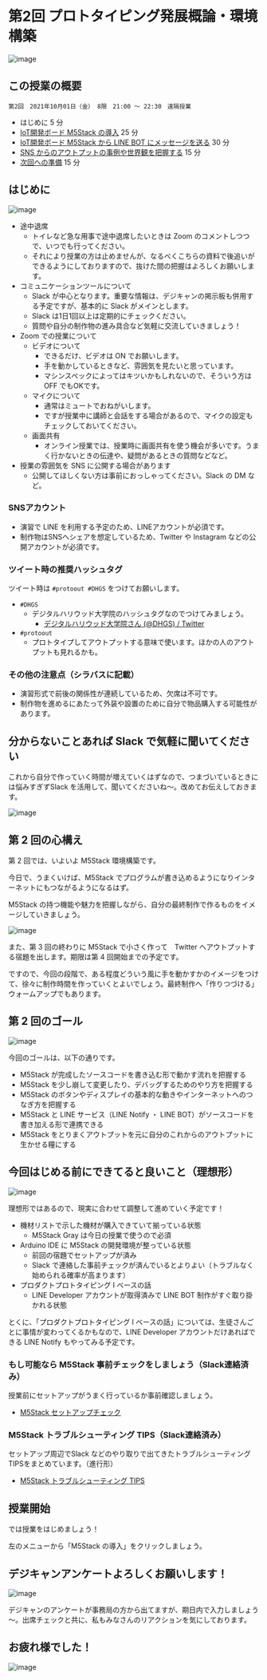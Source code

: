 # 第2回 プロトタイピング発展概論・環境構築

![image](https://i.gyazo.com/ee01b5f25d0bed14e38b6ad0f4828a7d.png)

## この授業の概要

```
第2回　2021年10月01日（金） 8限　21:00 ～ 22:30　遠隔授業
```

- はじめに 5 分
- [IoT開発ボード M5Stack の導入](01-m5stack-firststep.md) 25 分
- [IoT開発ボード M5Stack から LINE BOT にメッセージを送る](02-line.md) 30 分
- [SNS からのアウトプットの事例や世界観を把握する](03-sns-autoput.md) 15 分
- [次回への準備](99-next-preparation.md) 15 分

## はじめに

![image](https://i.gyazo.com/cb9b9c279ea25ef482912ec9db7ff276.png)

- 途中退席
  - トイレなど急な用事で途中退席したいときは Zoom のコメントしつつで、いつでも行ってください。
  - それにより授業の方は止めませんが、なるべくこちらの資料で後追いができるようにしておりますので、抜けた間の把握はよろしくお願いします。
- コミュニケーションツールについて
  - Slack が中心となります。重要な情報は、デジキャンの掲示板も併用する予定ですが、基本的に Slack がメインとします。
  - Slack は1日1回以上は定期的にチェックください。
  - 質問や自分の制作物の進み具合など気軽に交流していきましょう！
- Zoom での授業について
  - ビデオについて
    - できるだけ、ビデオは ON でお願いします。
    - 手を動かしているときなど、雰囲気を見たいと思っています。
    - マシンスペックによってはキツいかもしれないので、そういう方は OFF でもOKです。
  - マイクについて
    - 通常はミュートでおねがいします。
    - ですが授業中に講師と会話をする場合があるので、マイクの設定もチェックしておいてください。
  - 画面共有
    - オンライン授業では、授業時に画面共有を使う機会が多いです。うまく行かないときの伝達や、疑問があるときの質問などなど。
- 授業の雰囲気を SNS に公開する場合があります
  - 公開してほしくない方は事前におっしゃってください。Slack の DM など。

### SNSアカウント

- 演習で LINE を利用する予定のため、LINEアカウントが必須です。
- 制作物はSNSへシェアを想定しているため、Twitter や Instagram などの公開アカウントが必須です。

### ツイート時の推奨ハッシュタグ

ツイート時は `#protoout #DHGS` をつけてお願いします。

- `#DHGS`
  - デジタルハリウッド大学院のハッシュタグなのでつけてみましょう。
    - [デジタルハリウッド大学院さん \(@DHGS\) / Twitter](https://twitter.com/dhgs)
- `#protoout`
  - プロトタイプしてアウトプットする意味で使います。ほかの人のアウトプットも見れるかも。

### その他の注意点（シラバスに記載）

- 演習形式で前後の関係性が連続しているため、欠席は不可です。
- 制作物を進めるにあたって外装や設置のために自分で物品購入する可能性があります。

## 分からないことあれば Slack で気軽に聞いてください

これから自分で作っていく時間が増えていくはずなので、つまづいているときには悩みすぎずSlack を活用して、聞いてくださいね～。改めてお伝えしておきます。

![image](https://i.gyazo.com/82ad117f19690778bd79c3df6bdaccfd.png)

## 第 2 回の心構え

第 2 回では、いよいよ M5Stack 環境構築です。

今日で、うまくいけば、M5Stack でプログラムが書き込めるようになりインターネットにもつながるようになるはず。

M5Stack の持つ機能や魅力を把握しながら、自分の最終制作で作るものをイメージしていきましょう。

![image](https://i.gyazo.com/2cb6bb2065f94760eb847eb5a9c5de21.png)

また、第 3 回の終わりに  M5Stack で小さく作って　Twitter へアウトプットする宿題を出します。期限は第 4 回開始までの予定です。

ですので、今回の段階で、ある程度どういう風に手を動かすかのイメージをつけて、徐々に制作時間を作っていくとよいでしょう。最終制作へ「作りつづける」ウォームアップでもあります。

## 第 2 回のゴール

![image](https://i.gyazo.com/37ccdda7457e2a55fe177b4fc8973767.png)

今回のゴールは、以下の通りです。

- M5Stack が完成したソースコードを書き込む形で動かす流れを把握する
- M5Stack を少し崩して変更したり、デバッグするためのやり方を把握する
- M5Stack のボタンやディスプレイの基本的な動きやインターネットへのつなぎ方を把握する
- M5Stack と LINE サービス（LINE Notify ・ LINE BOT）がソースコードを書き加える形で連携できる
- M5Stack をとりまくアウトプットを元に自分のこれからのアウトプットに生かせる糧にする

## 今回はじめる前にできてると良いこと（理想形）

![image](https://i.gyazo.com/2426191c63343eb3f98402e2d3e238b1.png)

理想形ではあるので、現実に合わせて調整して進めていく予定です！

- 機材リストで示した機材が購入できていて揃っている状態
  - M5Stack Gray は今日の授業で使うので必須
- Arduino IDE に M5Stack の開発環境が整っている状態
  - 前回の宿題でセットアップが済み
  - Slack で連絡した事前チェックが済んでいるとよりよい（トラブルなく始められる確率が高まります）
- プロダクトプロトタイピング I ベースの話
  - LINE Developer アカウントが取得済みで LINE BOT 制作がすぐ取り掛かれる状態

とくに、「プロダクトプロトタイピング I ベースの話」については、生徒さんごとに事情が変わってくるかもなので、LINE Developer アカウントだけあればできる LINE Notify もやってみる予定です。

### もし可能なら M5Stack 事前チェックをしましょう（Slack連絡済み）

授業前にセットアップがうまく行っているか事前確認しましょう。

- [M5Stack セットアップチェック](10-m5stack-check.md)

### M5Stack トラブルシューティング TIPS（Slack連絡済み）

セットアップ周辺でSlack などのやり取りで出てきたトラブルシューティング TIPSをまとめています。（進行形）

- [M5Stack トラブルシューティング TIPS](11-m5stack-trouble-shooting-tips.md)

## 授業開始

では授業をはじめましょう！

左のメニューから「M5Stack の導入」をクリックしましょう。

## デジキャンアンケートよろしくお願いします！

![image](https://i.gyazo.com/ae63e038ccb92474433c508557f40fda.png)

デジキャンのアンケートが事務局の方から出てますが、期日内で入力しましょう～。出席チェックと共に、私もみなさんのリアクションを気にしております。

## お疲れ様でした！

![image](https://i.gyazo.com/8c25c983712563658decb7babb379011.png)

